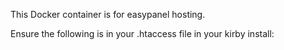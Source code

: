 This Docker container is for easypanel hosting.

Ensure the following is in your .htaccess file in your kirby install: